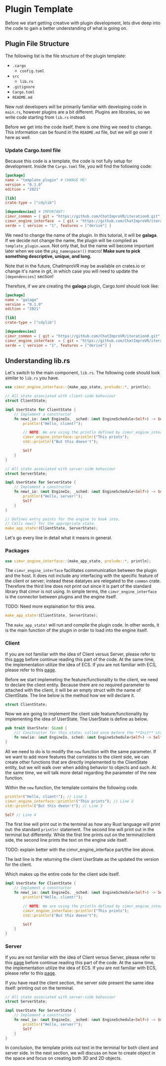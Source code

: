 # Plugin Template

Before we start getting creative with plugin development, lets dive deep into the code to gain a better understanding of what is going on.

## Plugin File Structure
The following list is the file structure of the plugin template:
- `.cargo`
    - `config.toml`
- `src`
    - `lib.rs`
- `.gitignore`
- `Cargo.toml`
- `README.md`

New rust developers will be primarily familiar with developing code in `main.rs`, however plugins are a bit different. Plugins are libraries, so we write code starting from `lib.rs` instead.

Before we get into the code itself, there is one thing we need to change. This information can be found in the `README.md` file, but we will go over it here as well.

### Update Cargo.toml file
Because this code is a template, the code is not fully setup for development. Inside the `Cargo.toml` file, you will find the following code:
```toml
[package]
name = "template_plugin" # CHANGE ME!
version = "0.1.0"
edition = "2021"

[lib]
crate-type = ["cdylib"]

[dependencies] # IMPORTANT!
cimvr_common = { git = "https://github.com/ChatImproVR/iteration0.git", branch = "main" }
cimvr_engine_interface  = { git = "https://github.com/ChatImproVR/iteration0.git", branch = "main" } 
serde = { version = "1", features = ["derive"] }
```

We need to change the name of the plugin. In this tutorial, it will be **galaga**. If we decide not change the name, the plugin will be compiled as `template_plugin.wasm`. Not only that, but the name will become important later when we use the `pkg_namespace!()` macro! __Make sure to pick something descriptive, unique, and long.__

Note that in the future, ChatImproVR may be available on crates.io or change it's name in git, in which case you will need to update the `[dependencies]` section!

Therefore, if we are creating the **galaga** plugin, Cargo.toml should look like:
```toml
[package]
name = "galaga"
version = "0.1.0"
edition = "2021"

[lib]
crate-type = ["cdylib"]

[dependencies]
cimvr_common = { git = "https://github.com/ChatImproVR/iteration0.git", branch = "main" }
cimvr_engine_interface  = { git = "https://github.com/ChatImproVR/iteration0.git", branch = "main" }
serde = { version = "1", features = ["derive"] }
```

## Understanding lib.rs

Let's switch to the main component, `lib.rs`. The following code should look similar to `lib.rs` you have. 

```rust
use cimvr_engine_interface::{make_app_state, prelude::*, println};

// All state associated with client-side behaviour
struct ClientState;

impl UserState for ClientState {
    // Implement a constructor
    fn new(_io: &mut EngineIo, _sched: &mut EngineSchedule<Self>) -> Self {
        println!("Hello, client!");

        // NOTE: We are using the println defined by cimvr_engine_interface here, NOT the standard library!
        cimvr_engine_interface::println!("This prints");
        std::println!("But this doesn't");

        Self
    }
}

// All state associated with server-side behaviour
struct ServerState;

impl UserState for ServerState {
    // Implement a constructor
    fn new(_io: &mut EngineIo, _sched: &mut EngineSchedule<Self>) -> Self {
        println!("Hello, server!");
        Self
    }
}

// Defines entry points for the engine to hook into.
// Calls new() for the appropriate state.
make_app_state!(ClientState, ServerState);
```




Let's go every line in detail what it means in general.

### Packages

```rust
use cimvr_engine_interface::{make_app_state, prelude::*, println};
```

The `cimvr_engine_interface` facilitates communication between the plugin and the host. It does not include any interfacing with the specific feature of the client or server; instead these datatyes are relegated to the `common` crate. Therefore the third line does not print out since it is part of the standard library that cimvr is not using. In simple terms, the `cimvr_engine_interface` is the connector between plugins and the engine itself. 

TODO: Need more explaination for this area.


```rust
make_app_state!(ClientState, ServerState);
```
The `make_app_state!` will run and compile the plugin code. In other words, it is the main function of the plugin in order to load into the engine itself.

### Client 

If you are not familiar with the idea of Client versus Server, please refer to this [page](../Core_Concepts/client_and_server.md) before continue reading this part of the code. At the same time, the implementation utilize the idea of ECS. If you are not familiar with ECS, please refer to this [page](../Core_Concepts/core_concepts.html#entity-component-system).

Before we start implemeting the feature/functionality to the client, we need to declare the client entity. Because there are no required parameter to attached with the client, it will be an empty struct with the name of ClientState. The line below is the method how we will declare it.

```rust
struct ClientState;
```

Now we are going to implement the client side feature/functionality by implementing the idea of UserState. The UserState is define as below.
```rust
pub trait UserState: Sized {
    /// Constructor for this state; called once before the **Init** stage.
    fn new(io: &mut EngineIo, sched: &mut EngineSchedule<Self>) -> Self;
}
```
All we need to do is to modify the `new` function with the same parameter. If we want to add more features that correlates to the client side, we can create other functions that are directly implemented to the ClientState entity, but we will walk over when adding behavior to objects and such. At the same time, we will talk more detail regarding the parameter of the new function.

Within the `new` function, the template contains the following code.

```rust
println!("Hello, client!"); // Line 1
cimvr_engine_interface::println!("This prints"); // Line 2
std::println!("But this doesn't"); // Line 3

Self // Line 4
```
The first line will print out in the terminal as how any Rust language will print out: the standard `println!` statement.
The second line will print out in the terminal but differently. While the first line prints out on the terminal/client side, the second line prints the text on the engine side itself. 

TODO: explain better with the cimvr_engine_interface part/the line above.

The last line is the returning the client UserState as the updated the version for the client.

Which makes up the entire code for the client side itself.

```rust
impl UserState for ClientState {
    // Implement a constructor
    fn new(_io: &mut EngineIo, _sched: &mut EngineSchedule<Self>) -> Self {
        println!("Hello, client!");

        // NOTE: We are using the println defined by cimvr_engine_interface here, NOT the standard library!
        cimvr_engine_interface::println!("This prints");
        std::println!("But this doesn't");

        Self
    }
}
```

### Server

If you are not familiar with the idea of Client versus Server, please refer to this [page](../Core_Concepts/client_and_server.md) before continue reading this part of the code. At the same time, the implementation utilize the idea of ECS. If you are not familiar with ECS, please refer to this [page](../Core_Concepts/core_concepts.html#entity-component-system).


If you have read the client section, the server side present the same idea itself: printing out on the terminal.

```rust
// All state associated with server-side behaviour
struct ServerState;

impl UserState for ServerState {
    // Implement a constructor
    fn new(_io: &mut EngineIo, _sched: &mut EngineSchedule<Self>) -> Self {
        println!("Hello, server!");
        Self
    }
}
```
In conclusion, the template prints out text in the terminal for both client and server side. In the next section, we will discuss on how to create object in the space and focus on creating both 3D and 2D objects.
